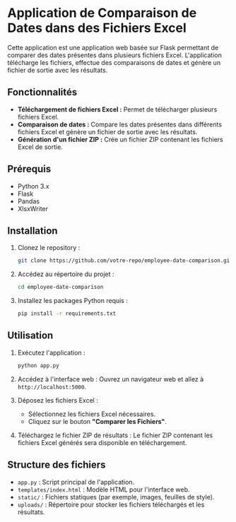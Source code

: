 # Application de Comparaison de Dates dans des Fichiers Excel

Cette application est une application web basée sur Flask permettant de comparer des dates présentes dans plusieurs fichiers Excel. L'application télécharge les fichiers, effectue des comparaisons de dates et génère un fichier de sortie avec les résultats.

## Fonctionnalités

- **Téléchargement de fichiers Excel :** Permet de télécharger plusieurs fichiers Excel.
- **Comparaison de dates :** Compare les dates présentes dans différents fichiers Excel et génère un fichier de sortie avec les résultats.
- **Génération d'un fichier ZIP :** Crée un fichier ZIP contenant les fichiers Excel de sortie.

## Prérequis

- Python 3.x
- Flask
- Pandas
- XlsxWriter

## Installation

1. Clonez le repository :
    ```bash
    git clone https://github.com/votre-repo/employee-date-comparison.git
    ```

2. Accédez au répertoire du projet :
    ```bash
    cd employee-date-comparison
    ```

3. Installez les packages Python requis :
    ```bash
    pip install -r requirements.txt
    ```

## Utilisation

1. Exécutez l'application :
    ```bash
    python app.py
    ```

2. Accédez à l'interface web :
    Ouvrez un navigateur web et allez à `http://localhost:5000`.

3. Déposez les fichiers Excel :
    - Sélectionnez les fichiers Excel nécessaires.
    - Cliquez sur le bouton **"Comparer les Fichiers"**.

4. Téléchargez le fichier ZIP de résultats :
    Le fichier ZIP contenant les fichiers Excel générés sera disponible en téléchargement.

## Structure des fichiers

- `app.py` : Script principal de l'application.
- `templates/index.html` : Modèle HTML pour l'interface web.
- `static/` : Fichiers statiques (par exemple, images, feuilles de style).
- `uploads/` : Répertoire pour stocker les fichiers téléchargés et les résultats.
